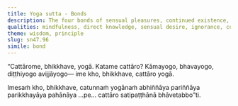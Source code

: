 ```yaml
---
title: Yoga sutta - Bonds
description: The four bonds of sensual pleasures, continued existence, views, and ignorance are described in brief. The four establishments of mindfulness should be cultivated for directly knowing, full understanding, complete exhaustion, and giving up of these bonds.
qualities: mindfulness, direct knowledge, sensual desire, ignorance, complete comprehension
theme: wisdom, principle
slug: sn47.96
simile: bond
---
```


“Cattārome, bhikkhave, yogā. Katame cattāro? Kāmayogo, bhavayogo, diṭṭhiyogo avijjāyogo— ime kho, bhikkhave, cattāro yogā.

Imesaṁ kho, bhikkhave, catunnaṁ yogānaṁ abhiññāya pariññāya parikkhayāya pahānāya …pe… cattāro satipaṭṭhānā bhāvetabbo”ti.